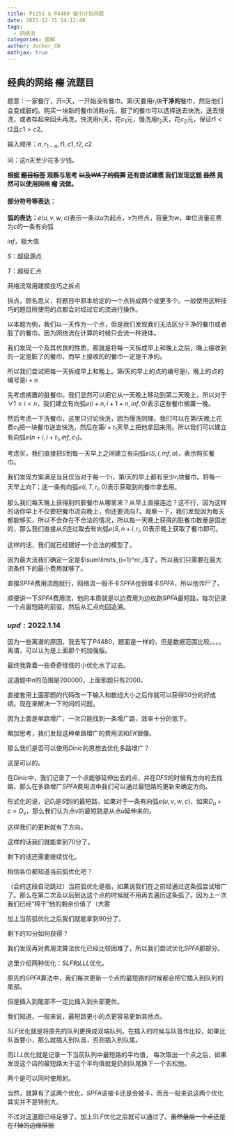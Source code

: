 ```yaml
---
title: P1251 & P4480 餐巾计划问题
date: 2021-12-31 14:12:49
tags:
  - 网络流
categories: 题解
author: Jocker_CW
mathjax: true
---
```


## 经典的网络 ~~瘤~~ 流题目

题意：一家餐厅，开$n$天，一开始没有餐巾。第$i$天要用$r_i$块**干净的**餐巾，然后他们会变成脏的。购买一块新的餐巾消耗$a$元，脏了的餐巾可以选择送去快洗，送去慢洗，或者存起来回头再洗，快洗用$t_1$天，花$c_1$元，慢洗用$t_2$天，花$c_2$元，保证$t1<t2$且$c1>c2$。

输入顺序：$n,r_{1-n},t1,c1,t2,c2$

问：这$n$天至少花多少钱。

**根据 ~~题目标签~~ 观察与思考 ~~以及$WA$了的假算~~ 还有尝试建模 我们发现这题 ~~显然~~ 竟然可以使用网络 ~~瘤~~ 流做。**

 #### 部分符号等表达：

**弧的表达：**$e(u,v,w,c)$表示一条以$u$为起点，$v$为终点，容量为$w$，单位流量花费为$c$的一条有向弧

$inf$，极大值

$S$：超级源点

$T$：超级汇点

网络流常用建模技巧之拆点

拆点，顾名思义，将题目中原本给定的一个点拆成两个或更多个。一般使用这种技巧的题目所使用的点都会对经过它的流进行操作。

以本题为例，我们以一天作为一个点，但是我们发现我们无法区分干净的餐巾或者脏了的餐巾。因为网络流在计算的时候只会流一种液体。

我们发现一个及其优良的性质，那就是将每一天拆成早上和晚上之后，晚上接收到的一定是脏了的餐巾，而早上接收的的餐巾一定是干净的。

所以我们尝试把每一天拆成早上和晚上。第$i$天的早上的点的编号是$i$，晚上的点的编号是$i+n$

先考虑搁置的脏餐巾。我们显然可以把它从一天晚上移动到第二天晚上，所以对于$\forall 1\leq i<n$，我们建立有向弧$e(i+n,i+1+n,inf,0)$表示这些餐巾搁置一晚。

然后考虑一下洗餐巾，这里只讨论快洗，因为慢洗同理。我们可以在第$i$天晚上花费$c_1$把一块餐巾送去快洗，然后在第$i+t_1$天早上把他拿回来用。所以我们可以建立有向弧$e(n+i,i+t_1,inf,c_1)$。

考虑买，我们直接把$S$到每一天早上之间建立有向弧$e(S,i,inf,a)$，表示购买餐巾。

我们发现方案满足当且仅当对于每一个$i$，第$i$天的早上都有至少$r_i$块餐巾。将每一天早上向$T$；连一条有向弧$e(i,T,r_i,0)$表示获取到的餐巾拿去用。

那么我们每天晚上获得到的脏餐巾从哪里来？从早上直接连边？这不行，因为这样的话你早上不仅要把餐巾流向晚上，你还要流向$T$。观察一下，我们发现因为每天都能够买，所以不会存在不合法的情况，所以每一天晚上获得的脏餐巾数量是固定的，那么我们直接从$S$连过取去有向弧$e(S,n+i,r_i,0)$表示晚上获取了餐巾即可。

这样的话，我们就已经建好一个合法的模型了。

因为最大流我们确定一定是$\sum\limits_{i=1}^nr_i$了，所以我们只需要在最大流条件下的最小费用就够了。

直接$SPFA$费用流跑就行，网络流一般不卡$SPFA$也很难卡$SPFA$，所以他诈尸了。

顺便讲一下$SPFA$费用流，他的本质就是以边费用为边权跑$SPFA$最短路，每次记录一个点最短路的前驱，然后从汇点向回追溯。

### $upd:2022.1.14$
因为一些离谱的原因，我去写了$P4480$，题面是一样的，但是数据范围比较。。。。离谱，可以认为是上面那个的加强版。

最终我靠着一些奇奇怪怪的小优化水了过去。

这道题中$n$的范围是$200000$，上面那题只有$2000$。

直接套用上面那题的代码改一下输入和数组大小之后你就可以获得$50$分的好成绩。现在来解决一下时间的问题。

因为上面是单路增广，一次只能找到一条增广路，效率十分的低下。

略加思考，我们发现这种单路增广的费用流和$EK$很像。

那么我们是否可以使用$Dinic$的思想去优化多路增广？

这是可以的。

在$Dinic$中，我们记录了一个点能够延伸出去的点，并在$DFS$的时候有方向的去找路，那么在多路增广$SPFA$费用流中我们可以通过最短路的更新来确定方向。

形式化的说，记$D_i$是$S$到$i$的最短路，如果对于一条有向弧$e(u,v,w,c)$，如果$D_u+c=D_v$，那么我们认为点$v$的最短路是从点$u$延伸来的。

这样我们的更新就有了方向。

这样的话我们就能拿到$70$分了。

剩下的话还需要继续优化。

相信各位都知道当前弧优化吧？

（会的这段自动跳过）当前弧优化是指，如果说我们在之前经通过这条弧尝试增广了。那么在第二次及以后到达这个点的时候就不用再去遍历这条弧了。因为上一次我们已经“榨干”他的剩余价值了（大雾

加上当前弧优化之后我们就能拿到$90$分了。

剩下的$10$分如何获得？

我们发现再对费用流算法优化已经比较困难了，所以我们尝试优化$SPFA$那部分。

这里介绍两种优化：$SLF$和$LLL$优化。

原先的$SPFA$算法中，我们每次更新一个点的最短路的时候都会把它插入到队列的尾部。

但是插入到尾部不一定比插入到头部更优。

我们知道，一般来说，最短路更小的点更容易更新其他点。

$SLF$优化就是将原先的队列更换成双端队列。在插入的时候与队首作比较，如果比队首要小，那么就插入到队首，否则插入到队尾。

而$LLL$优化就是记录一下当前队列中最短路的平均值，
每次取出一个点之后，如果发现这个店的最短路大于这个平均值就是扔到队尾换下一个去松弛。

两个是可以同时使用的。

当然，就算有了这两个优化，$SPFA$该被卡还是会被卡，而且一般来说这两个优化其实并不是特别大。

不过对这道题已经足够了，加上$SLF$优化之后就可以通过了。~~虽然最后一个点还是在$T$掉的边缘徘徊~~